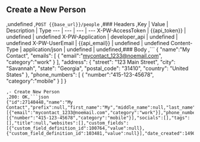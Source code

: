 ## Create a New Person
,undefined
,```POST {{base_url}}/people```
,### Headers
,Key | Value | Description | Type
--- | --- | --- | ---
X-PW-AccessToken | {{api_token}} | undefined | undefined
X-PW-Application | developer_api | undefined | undefined
X-PW-UserEmail | {{api_email}} | undefined | undefined
Content-Type | application/json | undefined | undefined,### Body
,```
{
  "name":"My Contact",
  "emails": [
    {
    "email":"mycontact_1233@noemail.com",
    "category":"work"
    }
  ],
  "address": {
   	"street": "123 Main Street",
    "city": "Savannah",
    "state": "Georgia",
    "postal_code": "31410", 
    "country": "United States"
  },
  "phone_numbers": [
    {
    "number":"415-123-45678",
    "category":"mobile"
    }
  ]
}
```,### Example Responses
,- Create New Person
,200: OK,```json
{"id":27140448,"name":"My Contact","prefix":null,"first_name":"My","middle_name":null,"last_name":"Contact","suffix":null,"address":null,"assignee_id":null,"company_id":null,"company_name":null,"contact_type_id":451492,"details":null,"emails":[{"email":"mycontact_1233@noemail.com","category":"work"}],"phone_numbers":[{"number":"415-123-45678","category":"mobile"}],"socials":[],"tags":[],"title":null,"websites":[],"custom_fields":[{"custom_field_definition_id":100764,"value":null},{"custom_field_definition_id":103481,"value":null}],"date_created":1490045450,"date_modified":1490045450}
```